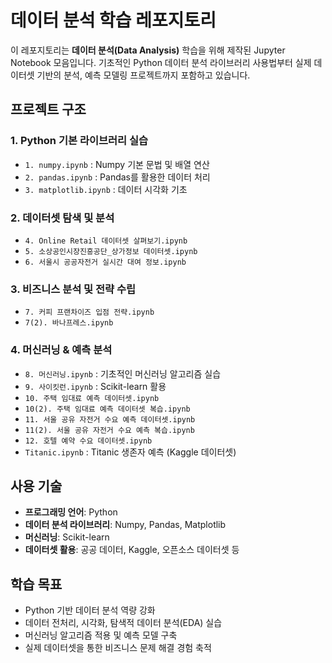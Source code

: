 # 데이터 분석 학습 레포지토리

이 레포지토리는 **데이터 분석(Data Analysis)** 학습을 위해 제작된 Jupyter Notebook 모음입니다.
기초적인 Python 데이터 분석 라이브러리 사용법부터 실제 데이터셋 기반의 분석, 예측 모델링 프로젝트까지 포함하고 있습니다.



## 프로젝트 구조

### 1. Python 기본 라이브러리 실습

* `1. numpy.ipynb` : Numpy 기본 문법 및 배열 연산
* `2. pandas.ipynb` : Pandas를 활용한 데이터 처리
* `3. matplotlib.ipynb` : 데이터 시각화 기초

### 2. 데이터셋 탐색 및 분석

* `4. Online Retail 데이터셋 살펴보기.ipynb`
* `5. 소상공인시장진흥공단_상가정보 데이터셋.ipynb`
* `6. 서울시 공공자전거 실시간 대여 정보.ipynb`

### 3. 비즈니스 분석 및 전략 수립

* `7. 커피 프랜차이즈 입점 전략.ipynb`
* `7(2). 바나프레스.ipynb`

### 4. 머신러닝 & 예측 분석

* `8. 머신러닝.ipynb` : 기초적인 머신러닝 알고리즘 실습
* `9. 사이킷런.ipynb` : Scikit-learn 활용
* `10. 주택 임대료 예측 데이터셋.ipynb`
* `10(2). 주택 임대료 예측 데이터셋 복습.ipynb`
* `11. 서울 공유 자전거 수요 예측 데이터셋.ipynb`
* `11(2). 서울 공유 자전거 수요 예측 복습.ipynb`
* `12. 호텔 예약 수요 데이터셋.ipynb`
* `Titanic.ipynb` : Titanic 생존자 예측 (Kaggle 데이터셋)


## 사용 기술

* **프로그래밍 언어**: Python
* **데이터 분석 라이브러리**: Numpy, Pandas, Matplotlib
* **머신러닝**: Scikit-learn
* **데이터셋 활용**: 공공 데이터, Kaggle, 오픈소스 데이터셋 등



## 학습 목표

* Python 기반 데이터 분석 역량 강화
* 데이터 전처리, 시각화, 탐색적 데이터 분석(EDA) 실습
* 머신러닝 알고리즘 적용 및 예측 모델 구축
* 실제 데이터셋을 통한 비즈니스 문제 해결 경험 축적


